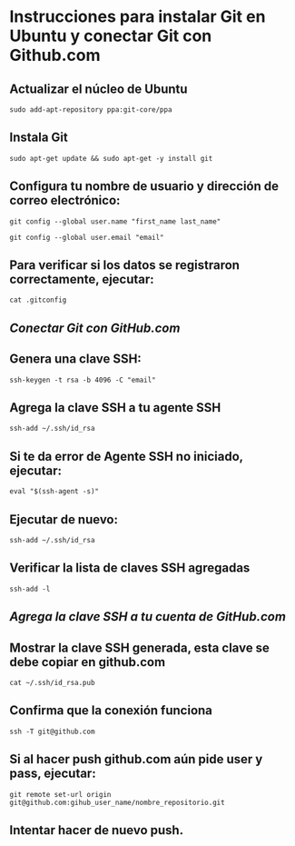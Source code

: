 # Instrucciones para instalar Git en Ubuntu y conectar Git con Github.com

## Actualizar el núcleo de Ubuntu

```hash
sudo add-apt-repository ppa:git-core/ppa 
```

## Instala Git

```hash 
sudo apt-get update && sudo apt-get -y install git 
```
## Configura tu nombre de usuario y dirección de correo electrónico:

```hash
git config --global user.name "first_name last_name" 
```
```hash
git config --global user.email "email" 
```

## Para verificar si los datos se registraron correctamente, ejecutar: 

```hash
cat .gitconfig 
```

## _Conectar Git con GitHub.com_

## Genera una clave SSH:

```hash
ssh-keygen -t rsa -b 4096 -C "email"
```

## Agrega la clave SSH a tu agente SSH

```hash
ssh-add ~/.ssh/id_rsa
```

## Si te da error de Agente SSH no iniciado, ejecutar:

```hash
eval "$(ssh-agent -s)"
```

## Ejecutar de nuevo:

```hash
ssh-add ~/.ssh/id_rsa
```

## Verificar la lista de claves SSH agregadas

```hash
ssh-add -l
```

## _Agrega la clave SSH a tu cuenta de GitHub.com_

## Mostrar la clave SSH generada, esta clave se debe copiar en github.com

```hash
cat ~/.ssh/id_rsa.pub
```

## Confirma que la conexión funciona

```hash
ssh -T git@github.com
```

## Si al hacer push github.com aún pide user y pass, ejecutar:

```hash
git remote set-url origin git@github.com:gihub_user_name/nombre_repositorio.git
```

## Intentar hacer de nuevo push.
